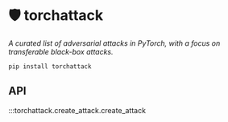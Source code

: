 # 🛡 torchattack

*A curated list of adversarial attacks in PyTorch, with a focus on transferable black-box attacks.*

```shell
pip install torchattack
```

## API

:::torchattack.create_attack.create_attack
